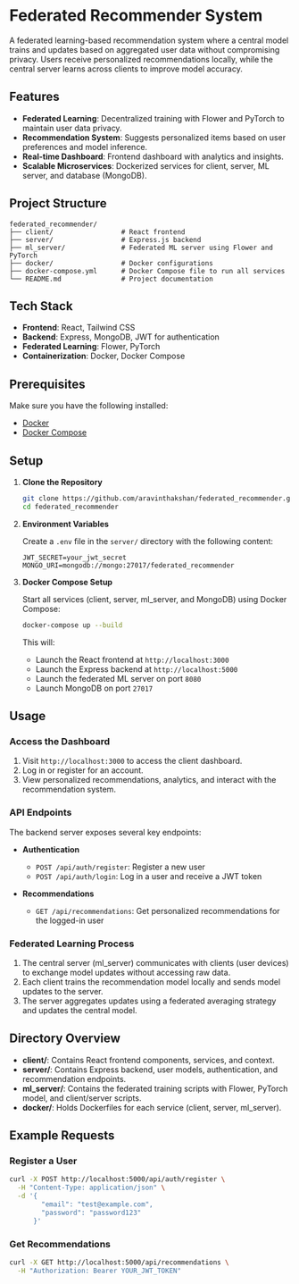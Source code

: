 # Federated Recommender System

A federated learning-based recommendation system where a central model trains and updates based on aggregated user data without compromising privacy. Users receive personalized recommendations locally, while the central server learns across clients to improve model accuracy.

## Features

- **Federated Learning**: Decentralized training with Flower and PyTorch to maintain user data privacy.
- **Recommendation System**: Suggests personalized items based on user preferences and model inference.
- **Real-time Dashboard**: Frontend dashboard with analytics and insights.
- **Scalable Microservices**: Dockerized services for client, server, ML server, and database (MongoDB).

## Project Structure

```
federated_recommender/
├── client/                 # React frontend
├── server/                 # Express.js backend
├── ml_server/              # Federated ML server using Flower and PyTorch
├── docker/                 # Docker configurations
├── docker-compose.yml      # Docker Compose file to run all services
└── README.md               # Project documentation
```

## Tech Stack

- **Frontend**: React, Tailwind CSS
- **Backend**: Express, MongoDB, JWT for authentication
- **Federated Learning**: Flower, PyTorch
- **Containerization**: Docker, Docker Compose

## Prerequisites

Make sure you have the following installed:

- [Docker](https://docs.docker.com/get-docker/)
- [Docker Compose](https://docs.docker.com/compose/install/)

## Setup

1. **Clone the Repository**

   ```bash
   git clone https://github.com/aravinthakshan/federated_recommender.git
   cd federated_recommender
   ```

2. **Environment Variables**

   Create a `.env` file in the `server/` directory with the following content:

   ```
   JWT_SECRET=your_jwt_secret
   MONGO_URI=mongodb://mongo:27017/federated_recommender
   ```

3. **Docker Compose Setup**

   Start all services (client, server, ml_server, and MongoDB) using Docker Compose:

   ```bash
   docker-compose up --build
   ```

   This will:

   - Launch the React frontend at `http://localhost:3000`
   - Launch the Express backend at `http://localhost:5000`
   - Launch the federated ML server on port `8080`
   - Launch MongoDB on port `27017`

## Usage

### Access the Dashboard

1. Visit `http://localhost:3000` to access the client dashboard.
2. Log in or register for an account.
3. View personalized recommendations, analytics, and interact with the recommendation system.

### API Endpoints

The backend server exposes several key endpoints:

- **Authentication**
  - `POST /api/auth/register`: Register a new user
  - `POST /api/auth/login`: Log in a user and receive a JWT token

- **Recommendations**
  - `GET /api/recommendations`: Get personalized recommendations for the logged-in user

### Federated Learning Process

1. The central server (ml_server) communicates with clients (user devices) to exchange model updates without accessing raw data.
2. Each client trains the recommendation model locally and sends model updates to the server.
3. The server aggregates updates using a federated averaging strategy and updates the central model.

## Directory Overview

- **client/**: Contains React frontend components, services, and context.
- **server/**: Contains Express backend, user models, authentication, and recommendation endpoints.
- **ml_server/**: Contains the federated training scripts with Flower, PyTorch model, and client/server scripts.
- **docker/**: Holds Dockerfiles for each service (client, server, ml_server).

## Example Requests

### Register a User

```bash
curl -X POST http://localhost:5000/api/auth/register \
  -H "Content-Type: application/json" \
  -d '{
        "email": "test@example.com",
        "password": "password123"
      }'
```

### Get Recommendations

```bash
curl -X GET http://localhost:5000/api/recommendations \
  -H "Authorization: Bearer YOUR_JWT_TOKEN"
```
